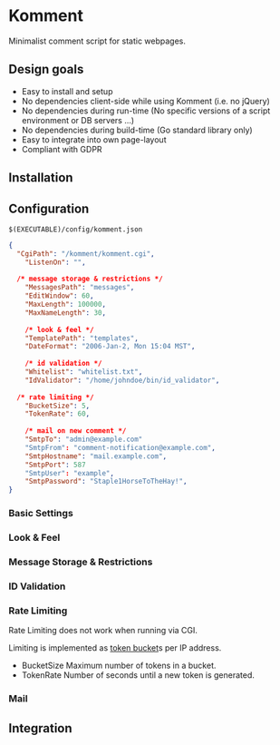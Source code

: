 # Komment

Minimalist comment script for static webpages.

## Design goals
- Easy to install and setup
- No dependencies client-side while using Komment (i.e. no jQuery)
- No dependencies during run-time (No specific versions of a script environment or DB servers ...)
- No dependencies during build-time (Go standard library only)
- Easy to integrate into own page-layout
- Compliant with GDPR

## Installation

## Configuration

`$(EXECUTABLE)/config/komment.json`

```json
{
  "CgiPath": "/komment/komment.cgi",
	"ListenOn": "",
  
  /* message storage & restrictions */
	"MessagesPath": "messages",
	"EditWindow": 60,
	"MaxLength": 100000,
	"MaxNameLength": 30,
	
	/* look & feel */
	"TemplatePath": "templates",
	"DateFormat": "2006-Jan-2, Mon 15:04 MST",
	
	/* id validation */
	"Whitelist": "whitelist.txt",
	"IdValidator": "/home/johndoe/bin/id_validator",
	
  /* rate limiting */
	"BucketSize": 5,
	"TokenRate": 60,
	
	/* mail on new comment */
	"SmtpTo": "admin@example.com"
	"SmtpFrom": "comment-notification@example.com",
	"SmtpHostname": "mail.example.com",
	"SmtpPort": 587
	"SmtpUser": "example",
	"SmtpPassword": "Staple1HorseToTheHay!",
}
```

### Basic Settings

### Look & Feel

### Message Storage & Restrictions

### ID Validation

### Rate Limiting
Rate Limiting does not work when running via CGI.

Limiting is implemented as [token bucket](https://en.wikipedia.org/wiki/Token_bucket)s per IP address.

- BucketSize
  Maximum number of tokens in a bucket.
- TokenRate
  Number of seconds until a new token is generated.

### Mail

## Integration
